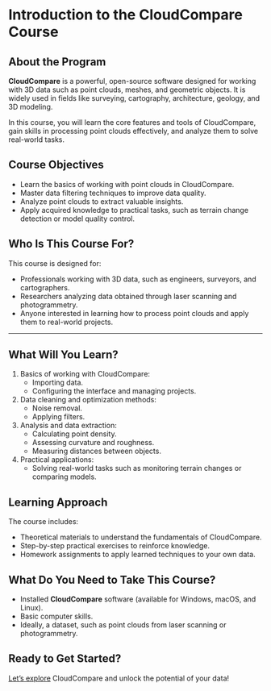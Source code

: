 # Introduction to the CloudCompare Course

## About the Program

**CloudCompare** is a powerful, open-source software designed for working with 3D data such as point clouds, meshes, and geometric objects. It is widely used in fields like surveying, cartography, architecture, geology, and 3D modeling.

In this course, you will learn the core features and tools of CloudCompare, gain skills in processing point clouds effectively, and analyze them to solve real-world tasks.



## Course Objectives

- Learn the basics of working with point clouds in CloudCompare.
- Master data filtering techniques to improve data quality.
- Analyze point clouds to extract valuable insights.
- Apply acquired knowledge to practical tasks, such as terrain change detection or model quality control.


## Who Is This Course For?

This course is designed for:
- Professionals working with 3D data, such as engineers, surveyors, and cartographers.
- Researchers analyzing data obtained through laser scanning and photogrammetry.
- Anyone interested in learning how to process point clouds and apply them to real-world projects.

---

## What Will You Learn?

1. Basics of working with CloudCompare:
   - Importing data.
   - Configuring the interface and managing projects.
2. Data cleaning and optimization methods:
   - Noise removal.
   - Applying filters.
3. Analysis and data extraction:
   - Calculating point density.
   - Assessing curvature and roughness.
   - Measuring distances between objects.
4. Practical applications:
   - Solving real-world tasks such as monitoring terrain changes or comparing models.


## Learning Approach

The course includes:
- Theoretical materials to understand the fundamentals of CloudCompare.
- Step-by-step practical exercises to reinforce knowledge.
- Homework assignments to apply learned techniques to your own data.


## What Do You Need to Take This Course?

- Installed **CloudCompare** software (available for Windows, macOS, and Linux).
- Basic computer skills.
- Ideally, a dataset, such as point clouds from laser scanning or photogrammetry.


## Ready to Get Started?

[Let’s explore](ex1/Lesson1.md) CloudCompare and unlock the potential of your data!